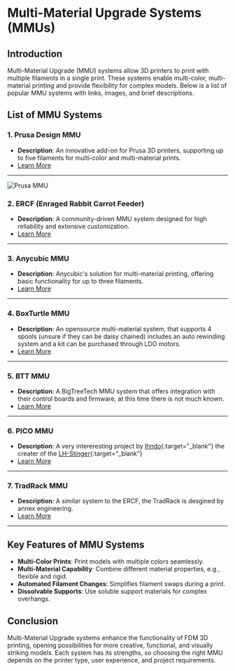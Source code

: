 # Multi-Material Upgrade Systems (MMUs)

## Introduction
Multi-Material Upgrade (MMU) systems allow 3D printers to print with multiple filaments in a single print. These systems enable multi-color, multi-material printing and provide flexibility for complex models. Below is a list of popular MMU systems with links, images, and brief descriptions.

## List of MMU Systems

### 1. **Prusa Design MMU**
- **Description**: An innovative add-on for Prusa 3D printers, supporting up to five filaments for multi-color and multi-material prints.
- [Learn More](./Prusa-MMU.md)


---

![Prusa MMU](https://github.com/Enraged-Rabbit-Community/ERCF_v2/blob/master/Assets/ERCFv2.png?raw=true)

### 2. **ERCF (Enraged Rabbit Carrot Feeder)**
- **Description**: A community-driven MMU system designed for high reliability and extensive customization.
- [Learn More](./ERCF.md)

---

### 3. **Anycubic MMU**
- **Description**: Anycubic's solution for multi-material printing, offering basic functionality for up to three filaments.
- [Learn More](./Anycubic-MMU.md)

---

### 4. **BoxTurtle MMU**
- **Description**: An opensource multi-material system, that supports 4 spools (unsure if they can be daisy chained) includes an auto rewinding system and a kit can be purchased through LDO motors.
- [Learn More](./BoxTurtle.md)

---

### 5. **BTT MMU**
- **Description**: A BigTreeTech MMU system that offers integration with their control boards and firmware, at this time there is not much known.
- [Learn More](./BTT-MMU.md)

---

### 6. **PICO MMU**
- **Description**: A very intereresting project by [Ihndo](https://github.com/lhndo){:target="_blank"} the creater of the [LH-Stinger](https://github.com/lhndo/LH-Stinger){:target="_blank"}
- [Learn More](./PICO-MMU.md)

---

### 7. **TradRack MMU**
- **Description**: A similar system to the ERCF, the TradRack is desgined by annex engineering.
- [Learn More](./tradrack.md)

---

## Key Features of MMU Systems
- **Multi-Color Prints**: Print models with multiple colors seamlessly.
- **Multi-Material Capability**: Combine different material properties, e.g., flexible and rigid.
- **Automated Filament Changes**: Simplifies filament swaps during a print.
- **Dissolvable Supports**: Use soluble support materials for complex overhangs.

## Conclusion
Multi-Material Upgrade systems enhance the functionality of FDM 3D printing, opening possibilities for more creative, functional, and visually striking models. Each system has its strengths, so choosing the right MMU depends on the printer type, user experience, and project requirements.
